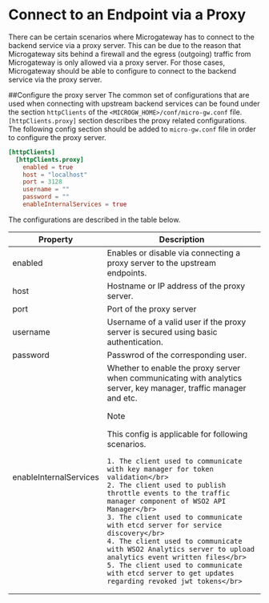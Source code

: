 # Connect to an Endpoint via a Proxy

There can be certain scenarios where Microgateway has to connect to the backend service via a proxy server. This can be due to the reason that Microgateway sits behind a firewall
and the egress (outgoing) traffic from Microgateway is only allowed via a proxy server.
For those cases, Microgateway should be able to configure to connect to the backend service via the proxy server.

##Configure the proxy server
The common set of configurations that are used when connecting with upstream backend services can be found under the section
`httpClients` of the `<MICROGW_HOME>/conf/micro-gw.conf` file. `[httpClients.proxy]` section describes the proxy related configurations. The following config section should be added to 
`micro-gw.conf` file in order to configure the proxy server. 

```toml
[httpClients]
  [httpClients.proxy]
    enabled = true
    host = "localhost"
    port = 3128
    username = ""
    password = ""
    enableInternalServices = true
```

The configurations are described in the table below.

<table>
<thead>
<tr class="header">
<th>Property</th>
<th>Description</th>
</tr>
</thead>
<tbody>
<tr>
<td>enabled</td>
<td>Enables or disable via connecting a proxy server to the upstream endpoints.</td>
</td>
</tr>
<tr>
<td>host</td>
<td>Hostname or IP address of the proxy server.</td>
</tr>
<tr>
<td>port</td>
<td>Port of the proxy server</td>
</tr>
<tr>
<td>username</td>
<td>Username of a valid user if the proxy server is secured using basic authentication.</td>
</tr>
<tr>
<td>password</td>
<td>Passwrod of the corresponding user.</td>
</tr>
<tr>
<td>enableInternalServices
</td>
<td>Whether to enable the proxy server when communicating with analytics server, key manager, traffic manager and etc.
<div class="admonition note">
<p class="admonition-title">Note</p>
<p> This config is applicable for following scenarios.</p> 

    1. The client used to communicate with key manager for token validation</br>
    2. The client used to publish throttle events to the traffic manager component of WSO2 API Manager</br>
    3. The client used to communicate with etcd server for service discovery</br>
    4. The client used to communicate with WSO2 Analytics server to upload analytics event written files</br>
    5. The client used to communicate with etcd server to get updates regarding revoked jwt tokens</br>
    
</div>
</td>
</tr>
</tbody>
</table>
    
